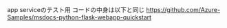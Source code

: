 app serviceのテスト用
コードの中身は以下と同じ
https://github.com/Azure-Samples/msdocs-python-flask-webapp-quickstart


